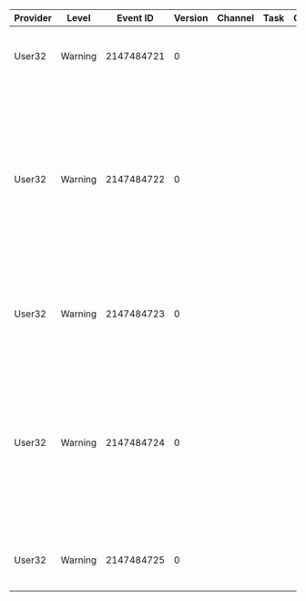 Provider  |  Level    |  Event ID    |  Version  |  Channel  |  Task  |  Opcode  |  Keyword  |  Message
----------|-----------|--------------|-----------|-----------|--------|----------|-----------|-----------------------------------------------------------------------------------------------------------------------------------------------------------------------------------------------------
User32    |  Warning  |  2147484721  |  0        |           |        |          |           |  The attempt by user {param2} to restart/shutdown computer {param1} failed
User32    |  Warning  |  2147484722  |  0        |           |        |          |           |  The process {param1} has initiated the {param5} of computer {param2} on behalf of user {param7} for the following reason: {param3} Reason Code: {param4} Shut-down Type: {param5} Comment: {param6}
User32    |  Warning  |  2147484723  |  0        |           |        |          |           |  The last restart/shutdown request of computer {param1} was aborted by user {param2}
User32    |  Warning  |  2147484724  |  0        |           |        |          |           |  The reason supplied by user {param6} for the last unexpected shut-down of this computer is: {param1} Reason Code: {param2} Problem ID: {param3} Bugcheck String: {param4} Comment: {param5}
User32    |  Warning  |  2147484725  |  0        |           |        |          |           |  The attempt by user {param2} to log off from computer {param1} failed